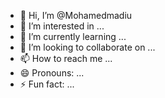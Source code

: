 - 👋 Hi, I’m @Mohamedmadiu
- 👀 I’m interested in ...
- 🌱 I’m currently learning ...
- 💞️ I’m looking to collaborate on ...
- 📫 How to reach me ...
- 😄 Pronouns: ...
- ⚡ Fun fact: ...

<!---
Mohamedmadiu/Mohamedmadiu is a ✨ special ✨ repository because its `README.md` (this file) appears on your GitHub profile.
You can click the Preview link to take a look at your changes.
--->
